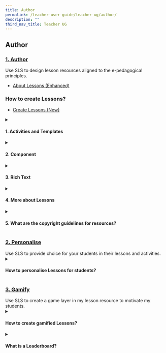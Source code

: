 ```yaml
---
title: Author
permalink: /teacher-user-guide/teacher-ug/author/
description: ""
third_nav_title: Teacher UG
---
```

## Author

<h3><a id="author" target="_blank" href="/teacher-user-guide/author/index/">1. Author</a></h3>
Use SLS to design lesson resources aligned to the e-pedagogical principles.

<ul>
<li><a href="/teacher-user-guide/author-author/aboutlessons/" target="_blank">About Lessons (Enhanced)</a>
</li>
</ul>

### How to create Lessons?
* <a href="/teacher-user-guide/author-author/createlessons/" target="_blank">Create Lessons (New)</a>

<details><summary><h4>1. Activities and Templates</h4></summary>

<ul>
<li><a href="/teacher-user-guide/author-author/abouttemplates/" target="_blank">About Templates</a></li>
<li><a href="/teacher-user-guide/author-author/addtemplates/" target="_blank">Add New using Templates</a></li>
<li><a href="/teacher-user-guide/author-author/addactivities/" target="_blank">Add and Edit Activities &amp; Sections (Enhanced)</a></li>
</ul>
</details>

<details><summary><h4>2. Component</h4></summary>
<ul>
<li><a href="/teacher-user-guide/author-author/addedit/" target="_blank">Add and Edit Components (Enhanced)</a></li>
<li><a href="/teacher-user-guide/author-author/adddisplay/" target="_blank">Add Display (New)</a></li>
<li><a href="/teacher-user-guide/author-author/addmultiple/" target="_blank">Add Multiple Choice Questions</a></li>
<li><a href="/teacher-user-guide/author-author/addfill/" target="_blank">Add Fill in the Blank Questions</a></li>
<li><a href="/teacher-user-guide/author-author/addclick/" target="_blank">Add Click and Drop Questions</a></li>
<li><a href="/teacher-user-guide/author-author/adderror/" target="_blank">Add Error Editing Questions</a></li>
<li><a href="/teacher-user-guide/author-author/addaudio/" target="_blank">Add Audio Response Questions</a></li>
<li><a href="/teacher-user-guide/author-author/addmulti/" target="_blank">Add Multi Part Questions</a></li>
<li><a href="/teacher-user-guide/author-author/uploadquestion/" target="_blank">Upload Question and Test Interoperability (QTI) Files</a></li>
<li><a href="/teacher-user-guide/author-author/abouttemplates/" target="_blank">Add Rubrics to Audio and Free Response Questions</a></li>
</ul>
</details>

<details><summary><h4>3. Rich Text</h4></summary>
<ul>
<li><a target="_blank" href="/teacher-user-guide/author-author/aboutrich/">About Rich Text Editor (Enhanced)</a></li>
<li><a target="_blank" href="/teacher-user-guide/author-author/formatting/">Formatting &amp; Paragraphing</a></li>
<li><a target="_blank" href="/teacher-user-guide/author-author/inserttables/">Insert Tables</a></li>
<li><a target="_blank" href="/teacher-user-guide/author-author/insertexternal/">Insert &amp; Edit External Links</a></li>
<li><a target="_blank" href="/teacher-user-guide/author-author/insertlinks/">Insert &amp; Edit Links to Sections (New)</a></li>
<li><a target="_blank" href="/teacher-user-guide/author-author/inserttooltips/">Insert Tooltips (Enhanced)</a></li>
<li><a target="_blank" href="/teacher-user-guide/author-author/html5/">HTML5 Content Development</a></li>
<li><a target="_blank" href="/teacher-user-guide/author-author/insertdrawings/">Insert Drawings (Enhanced)</a></li>
<li><a target="_blank" href="/teacher-user-guide/author-author/insertequations/">Insert Mathematical or Chemical Equations</a></li>
<li><a target="_blank" href="/teacher-user-guide/author-author/insertemoticons/">Insert Emoticons</a></li>
<li><a target="_blank" href="/teacher-user-guide/author-author/inserttext/">Insert Chinese or Tamil Text</a></li>
<li><a target="_blank" href="/teacher-user-guide/author-author/textspeech/">Text to Speech (TTS)</a></li>
<li><a target="_blank" href="/teacher-user-guide/author-author/speechevaluation/">Speech Evaluation (Enhanced)</a></li>
<li><a target="_blank" href="/teacher-user-guide/author-author/localisation/">Localisation and eDictionary</a></li>
</ul>
</details>

<details><summary><h4>4. More about Lessons</h4></summary>
<ul>
  <li><a href="/teacher-user-guide/author-author/editlessons/" target="_blank">Edit Lessons</a></li>
  <li><a href="/teacher-user-guide/author-author/movelessons/" target="_blank">Move Lessons to Trash</a></li>
  <li><a href="/teacher-user-guide/author-author/makecopy/" target="_blank">Make a Copy of Lessons &amp; Assignments</a></li>
  <li><a href="/teacher-user-guide/author-author/addquestion/" target="_blank">Add Question Tags</a></li>
  <li><a href="/teacher-user-guide/author-author/viewedit/" target="_blank">View and Edit Lesson Plans</a></li>
  <li><a href="/teacher-user-guide/author-author/addlesson/" target="_blank">Add Lesson Tags</a></li>
  <li><a href="/teacher-user-guide/author-author/editdetails/" target="_blank">Edit Detail cards (New)</a></li>
  <li><a href="/teacher-user-guide/author-author/filesize/" target="_blank">File Size Limits</a></li>
</ul>
</details>

<details><summary><h4>5. What are the copyright guidelines for resources?</h4></summary>
<ul>
  <li><a href="/teacher-user-guide/author-author/resources/" target="_blank">Resources</a></li>
  <li><a href="/teacher-user-guide/author-author/copyrightfaqs/" target="_blank">Copyright FAQs</a></li>
  <li><a href="/teacher-user-guide/author-author/emailtemplate/" target="_blank">Email Template for Copyright Clearance</a></li>
</ul>
</details>

<h3><a id="personalise" target="_blank" href="/teacher-user-guide/personalise/index/">2. Personalise</a></h3>
Use SLS to provide choice for your students in their lessons and activities.

<details><summary><h4>How to personalise Lessons for students?</h4></summary>
<ul>
  <li><a target="_blank" href="https://www.notion.so/Set-Optional-Activities-Quizzes-f4a756d986294893b524808660fba010">Set Optional Activities &amp; Quizzes</a>
</li>
</ul>
</details>

<h3><a id="gamify" target="_blank" href="/teacher-user-guide/gamify/index/">3. Gamify</a></h3>
Use SLS to create a game layer in my lesson resource to motivate my students.

<details><summary><h4>How to create gamified Lessons?</h4></summary>

<ul>
  <li><a target="_blank" href="https://www.notion.so/About-Gamification-e110461cb4614637892d252af4dbd8fe">About Gamification</a></li>
  <li><a target="_blank" href="https://www.notion.so/Manage-Gamification-Settings-05937cbedd5a447ba49d370eef77808c">Manage Gamification Settings</a></li>
  <li><a target="_blank" href="https://www.notion.so/Create-Game-Teams-22cef73819cd4b608b68b7aaaa0c645a">Create Game Teams</a></li>
  <li><a target="_blank" href="https://www.notion.so/Add-Conditions-for-Game-Stories-and-Achievements-199ee39cbaca4703a63fc5ae4f691629">Add Conditions for Game Stories and Achievements</a></li>
  <li><a target="_blank" href="https://www.notion.so/Award-XP-Game-Story-and-Achievements-Manually-4107ff30dd024e7984a1a6507474fd5a">Award XP, Game Story and Achievements Manually</a></li>
</ul>
</details>

<details><summary><h4>What is a Leaderboard?</h4></summary>
	
<ul>
  <li><a target="_blank" href="https://www.notion.so/About-Leaderboard-89c9cdca51fb4505a51120b976158d73">About Leaderboard</a></li>
  <li><a target="_blank" href="https://www.notion.so/Display-Leaderboard-for-Students-Improved-d4762a2fda5348669372f53bcd0e4bbf">Display Leaderboard for Students (Improved)</a></li>
</ul>
</details>
